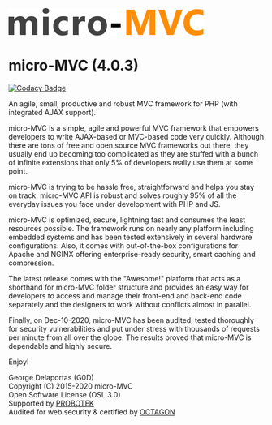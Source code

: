 ![alt tag](https://github.com/g0d/micro-MVC/blob/master/site/pix/micro_mvc.png)

# micro-MVC (4.0.3)

[![Codacy Badge](https://app.codacy.com/project/badge/Grade/889562a17e174c438fd56d35780822b0)](https://www.codacy.com/gh/g0d/micro-MVC/dashboard?utm_source=github.com&amp;utm_medium=referral&amp;utm_content=g0d/micro-MVC&amp;utm_campaign=Badge_Grade)

An agile, small, productive and robust MVC framework for PHP (with integrated AJAX support).

micro-MVC is a simple, agile and powerful MVC framework that empowers developers to write AJAX-based or 
MVC-based code very quickly. Although there are tons of free and open source MVC frameworks out there, they 
usually end up becoming too complicated as they are stuffed with a bunch of infinite extensions that only 
5% of developers really use them at some point.

micro-MVC is trying to be hassle free, straightforward and helps you stay on track. micro-MVC API is robust 
and solves roughly 95% of all the everyday issues you face under development with PHP and JS.

micro-MVC is optimized, secure, lightning fast and consumes the least resources possible.
The framework runs on nearly any platform including embedded systems and has been tested extensively in several hardware configurations. 
Also, it comes with out-of-the-box configurations for Apache and NGINX offering enterprise-ready security, smart caching and compression.

The latest release comes with the "Awesome!" platform that acts as a shorthand for micro-MVC folder structure and provides an easy way 
for developers to access and manage their front-end and back-end code separately and the designers to work without conflicts almost in parallel.

Finally, on Dec-10-2020, micro-MVC has been audited, tested thoroughly for security vulnerabilities and put under stress with 
thousands of requests per minute from all over the globe. The results proved that micro-MVC is dependable and highly secure.

Enjoy!

George Delaportas (G0D)  
Copyright (C) 2015-2020 micro-MVC  
Open Software License (OSL 3.0)  
Supported by [PROBOTEK](https://probotek.eu/)  
Audited for web security & certified by [OCTAGON](https://octagonsec.gr/)